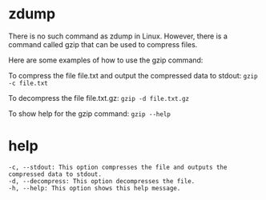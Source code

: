 # zdump

There is no such command as zdump in Linux. However, there is a command called gzip that can be used to compress files.

Here are some examples of how to use the gzip command:

To compress the file file.txt and output the compressed data to stdout:
`gzip -c file.txt`

To decompress the file file.txt.gz:
`gzip -d file.txt.gz`

To show help for the gzip command:
`gzip --help`

# help 

```
-c, --stdout: This option compresses the file and outputs the compressed data to stdout.
-d, --decompress: This option decompresses the file.
-h, --help: This option shows this help message.
```

